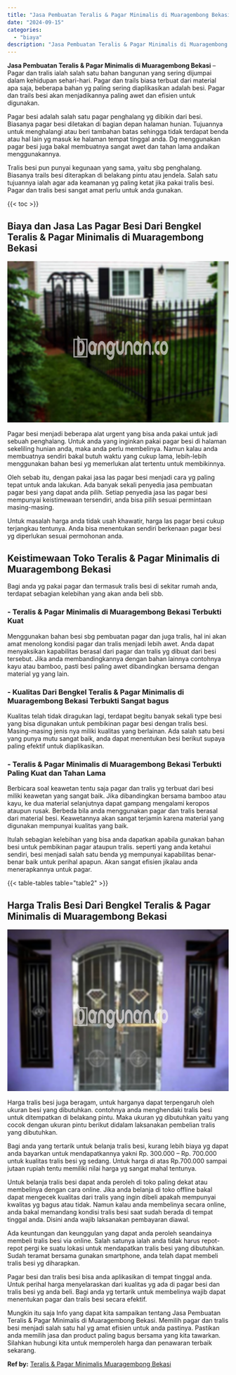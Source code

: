 ```yaml
---
title: "Jasa Pembuatan Teralis & Pagar Minimalis di Muaragembong Bekasi"
date: "2024-09-15"
categories: 
  - "biaya"
description: "Jasa Pembuatan Teralis & Pagar Minimalis di Muaragembong Bekasi. Mungkin itu saja Info yang dapat kita sampaikan tentang Jasa Pembuatan Teralis & Pagar Minim..."
---
```


**Jasa Pembuatan Teralis & Pagar Minimalis di Muaragembong Bekasi** – Pagar dan tralis ialah salah satu bahan bangunan yang sering dijumpai dalam kehidupan sehari-hari. Pagar dan trails biasa terbuat dari material apa saja, beberapa bahan yg paling sering diaplikasikan adalah besi. Pagar dan trails besi akan menjadikannya paling awet dan efisien untuk digunakan.

Pagar besi adalah salah satu pagar penghalang yg dibikin dari besi. Biasanya pagar besi diletakan di bagian depan halaman hunian. Tujuannya untuk menghalangi atau beri tambahan batas sehingga tidak terdapat benda atau hal lain yg masuk ke halaman tempat tinggal anda. Dg menggunakan pagar besi juga bakal membuatnya sangat awet dan tahan lama andaikan menggunakannya.

Tralis besi pun punyai kegunaan yang sama, yaitu sbg penghalang. Biasanya trails besi diterapkan di belakang pintu atau jendela. Salah satu tujuannya ialah agar ada keamanan yg paling ketat jika pakai tralis besi. Pagar dan tralis besi sangat amat perlu untuk anda gunakan.

{{< toc >}}

## Biaya dan Jasa Las Pagar Besi Dari Bengkel Teralis & Pagar Minimalis di Muaragembong Bekasi

![Jasa Pembuatan Teralis & Pagar Minimalis di Muaragembong Bekasi](/images/pagar-minimalis-murah-43.png)

Pagar besi menjadi beberapa alat urgent yang bisa anda pakai untuk jadi sebuah penghalang. Untuk anda yang inginkan pakai pagar besi di halaman sekeliling hunian anda, maka anda perlu membelinya. Namun kalau anda membuatnya sendiri bakal butuh waktu yang cukup lama, lebih-lebih menggunakan bahan besi yg memerlukan alat tertentu untuk membikinnya.

Oleh sebab itu, dengan pakai jasa las pagar besi menjadi cara yg paling tepat untuk anda lakukan. Ada banyak sekali penyedia jasa pembuatan pagar besi yang dapat anda pilih. Setiap penyedia jasa las pagar besi mempunyai keistimewaan tersendiri, anda bisa pilih sesuai permintaan masing-masing.

Untuk masalah harga anda tidak usah khawatir, harga las pagar besi cukup terjangkau tentunya. Anda bisa menentukan sendiri berkenaan pagar besi yg diperlukan sesuai permohonan anda.

## Keistimewaan Toko Teralis & Pagar Minimalis di Muaragembong Bekasi

Bagi anda yg pakai pagar dan termasuk tralis besi di sekitar rumah anda, terdapat sebagian kelebihan yang akan anda beli sbb.

### \- Teralis & Pagar Minimalis di Muaragembong Bekasi Terbukti Kuat

Menggunakan bahan besi sbg pembuatan pagar dan juga tralis, hal ini akan amat menolong kondisi pagar dan tralis menjadi lebih awet. Anda dapat menyaksikan kapabilitas berasal dari pagar dan tralis yg dibuat dari besi tersebut. Jika anda membandingkannya dengan bahan lainnya contohnya kayu atau bamboo, pasti besi paling awet dibandingkan bersama dengan material yg yang lain.

### \- Kualitas Dari Bengkel Teralis & Pagar Minimalis di Muaragembong Bekasi Terbukti Sangat bagus

Kualitas telah tidak diragukan lagi, terdapat begitu banyak sekali type besi yang bisa digunakan untuk pembikinan pagar besi dengan tralis besi. Masing-masing jenis nya miliki kualitas yang berlainan. Ada salah satu besi yang punya mutu sangat baik, anda dapat menentukan besi berikut supaya paling efektif untuk diaplikasikan.

### \- Teralis & Pagar Minimalis di Muaragembong Bekasi Terbukti Paling Kuat dan Tahan Lama

Berbicara soal keawetan tentu saja pagar dan tralis yg terbuat dari besi miliki keawetan yang sangat baik. Jika dibandingkan bersama bamboo atau kayu, ke dua material selanjutnya dapat gampang mengalami keropos ataupun rusak. Berbeda bila anda menggunakan pagar dan tralis berasal dari material besi. Keawetannya akan sangat terjamin karena material yang digunakan mempunyai kualitas yang baik.

Itulah sebagian kelebihan yang bisa anda dapatkan apabila gunakan bahan besi untuk pembikinan pagar ataupun tralis. seperti yang anda ketahui sendiri, besi menjadi salah satu benda yg mempunyai kapabilitas benar-benar baik untuk perihal apapun. Akan sangat efisien jikalau anda menerapkannya untuk pagar.

{{< table-tables table="table2" >}}

## Harga Tralis Besi Dari Bengkel Teralis & Pagar Minimalis di Muaragembong Bekasi

![Jasa Pembuatan Teralis & Pagar Minimalis di Muaragembong Bekasi](/images/teralis-minimalis-murah-18.png)

Harga tralis besi juga beragam, untuk harganya dapat terpengaruh oleh ukuran besi yang dibutuhkan. contohnya anda menghendaki tralis besi untuk ditempatkan di belakang pintu. Maka ukuran yg dibutuhkan yaitu yang cocok dengan ukuran pintu berikut didalam laksanakan pembelian tralis yang dibutuhkan.

Bagi anda yang tertarik untuk belanja tralis besi, kurang lebih biaya yg dapat anda bayarkan untuk mendapatkannya yakni Rp. 300.000 – Rp. 700.000 untuk kualitas tralis besi yg sedang. Untuk harga di atas Rp.700.000 sampai jutaan rupiah tentu memiliki nilai harga yg sangat mahal tentunya.

Untuk belanja tralis besi dapat anda peroleh di toko paling dekat atau membelinya dengan cara online. Jika anda belanja di toko offline bakal dapat mengecek kualitas dari tralis yang ingin dibeli apakah mempunyai kwalitas yg bagus atau tidak. Namun kalau anda membelinya secara online, anda bakal memandang kondisi tralis besi saat sudah berada di tempat tinggal anda. Disini anda wajib laksanakan pembayaran diawal.

Ada keuntungan dan keunggulan yang dapat anda peroleh seandainya membeli tralis besi via online. Salah satunya ialah anda tidak harus repot-repot pergi ke suatu lokasi untuk mendapatkan tralis besi yang dibutuhkan. Sudah teramat bersama gunakan smartphone, anda telah dapat membeli tralis besi yg diharapkan.

Pagar besi dan tralis besi bisa anda aplikasikan di tempat tinggal anda. Untuk perihal harga menyelaraskan dari kualitas yg ada di pagar besi dan tralis besi yg anda beli. Bagi anda yg tertarik untuk membelinya wajib dapat menentukan pagar dan tralis besi secara efektif.

Mungkin itu saja Info yang dapat kita sampaikan tentang Jasa Pembuatan Teralis & Pagar Minimalis di Muaragembong Bekasi. Memilih pagar dan tralis besi menjadi salah satu hal yg amat efisien untuk anda pastinya. Pastikan anda memilih jasa dan product paling bagus bersama yang kita tawarkan. Silahkan hubungi kita untuk memperoleh harga dan penawaran terbaik sekarang.

**Ref by:** [Teralis & Pagar Minimalis Muaragembong Bekasi](https://id.wikipedia.org/wiki/Teralis)
